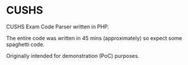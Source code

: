 # CUSHS
CUSHS Exam Code Parser written in PHP.

The entire code was written in 45 mins (approximately) so expect some spaghetti code.

Originally intended for demonstration (PoC) purposes.
